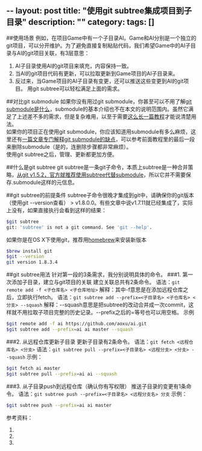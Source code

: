 --
layout: post
title: "使用git subtree集成项目到子目录"
description: ""
category:
tags: []
---

##使用场景
例如，在项目Game中有一个子目录AI。Game和AI分别是一个独立的git项目，可以分开维护。为了避免直接复制粘贴代码，我们希望Game中的AI子目录与AI的git项目关联，有3层意思：
1. AI子目录使用AI的git项目来填充，内容保持一致。
2. 当AI的git项目代码有更新，可以拉取更新到Game项目的AI子目录来。
2. 反过来，当Game项目的AI子目录有变更，还可以推送这些变更到AI的git项目。
用git subtree可以轻松满足上面的需求。

##对比git submodule
如果你没有用过git submodule，你甚至可以不用了解[git submodule是什么](http://git-scm.com/book/zh/Git-%E5%B7%A5%E5%85%B7-%E5%AD%90%E6%A8%A1%E5%9D%97)，submodule的基本介绍也不在本文的说明范围内。虽然它满足了上述差不多的需求，但是复杂难用，以至于需要[这么长一篇教程](http://www.kafeitu.me/git/2012/03/27/git-submodule.html)才能说清楚用法。  
如果你的项目正在使用git submodule，你应该知道用submodule有多么麻烦，这里还有[一篇文章专门解释git submodule的缺点](http://codingkilledthecat.wordpress.com/2012/04/28/why-your-company-shouldnt-use-git-submodules/)，可以参考前面教程里的最后一段来删除submodule（是的，连删除步骤都非常麻烦）。  
使用git subtree之后，管理、更新都更加方便。  

##什么是git subtree
git subtree是一条git子命令，本质上subtree是一种合并策略，[从git v1.5.2，官方就推荐使用subtree代替submodule](https://www.kernel.org/pub/software/scm/git/docs/howto/using-merge-subtree.html)，所以它并不需要保存.submodule这样的元信息。

##git subtree的前提条件
subtree子命令很晚才集成到git中，请确保你的git版本（使用git --version查看） > v1.8.0.0。有些文章中说v1.7.11就已经集成了，实际上没有，如果直接执行会看到这样的结果：
```zsh
$git subtree
git: 'subtree' is not a git command. See 'git --help'.
```
如果你是在OS X下使用git，推荐用[homebrew](http://brew.sh/)来安装新版本
```zsh
$brew install git
$git --version
git version 1.8.3.4
```

##git subtree用法
针对第一段的3条需求，我分别说明具体的命令。
###1. 第一次添加子目录，建立与git项目的关联
建立关联总共有2条命令。
语法：`git remote add -f <子仓库名> <子仓库地址>`
解释：其中-f意思是在添加远程仓库之后，立即执行fetch。
语法：`git subtree add --prefix=<子目录名> <子仓库名> <分支> --squash`
解释：--squash意思是把subtree的改动合并成一次commit，这样就不用拉取子项目完整的历史记录。--prefix之后的=等号也可以用空格。
示例
```zsh
$git remote add -f ai https://github.com/aoxu/ai.git
$git subtree add --prefix=ai ai master --squash
```
###2. 从远程仓库更新子目录
更新子目录有2条命令。
语法：`git fetch <远程仓库名> <分支>`
语法：`git subtree pull --prefix=<子目录名> <远程分支> <分支> --squash`
示例：
```zsh
$git fetch ai master
$git subtree pull --prefix=ai ai --squash
```
###3. 从子目录push到远程仓库（确认你有写权限）
推送子目录的变更有1条命令。
语法：`git subtree push --prefix=<子目录名> <远程分支名> 分支`
示例：
```zsh
$git subtree push --prefix=ai ai master
```

参考资料：
1. [](https://speakerdeck.com/cloudsben/git-subtree-ti-dai-git-submodule)
2. [](http://blogs.atlassian.com/2013/05/alternatives-to-git-submodule-git-subtree/)
3. [](http://git-scm.com/book/zh/Git-%E5%B7%A5%E5%85%B7-%E5%AD%90%E6%A0%91%E5%90%88%E5%B9%B6)
